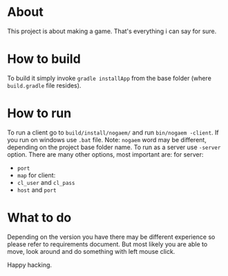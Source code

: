 About
=============
This project is about making a game. That's everything i can say for sure.
 
How to build
=============
To build it simply invoke `gradle installApp` from the base folder (where `build.gradle` file resides).

How to run
=============
To run a client go to `build/install/nogaem/` and run `bin/nogaem -client`.
If you run on windows use `.bat` file.
Note: `nogaem` word may be different, depending on the project base folder name.
To run as a server use `-server` option.
There are many other options, most important are:
for server:
  * `port`
  * `map`
for client:
  * `cl_user` and `cl_pass`
  * `host` and `port`

What to do
============
Depending on the version you have there may be different experience so please refer to requirements document.
But most likely you are able to move, look around and do something with left mouse click.

Happy hacking.
